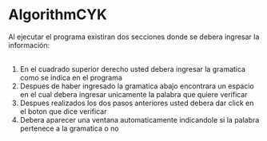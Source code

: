 # AlgorithmCYK
Al ejecutar el programa existiran dos secciones donde se debera ingresar la información: <br>
<br>
1) En el cuadrado superior derecho usted debera ingresar la gramatica como se indica en el programa <br>
2) Despues de haber ingresado la gramatica abajo encontrara un espacio en el cual debera ingresar unicamente la palabra que quiere verificar <br>
3) Despues realizados los dos pasos anteriores usted debera dar click en el boton que dice verificar <br>
4) Debera aparecer una ventana automaticamente indicandole si la palabra pertenece a la gramatica o no
